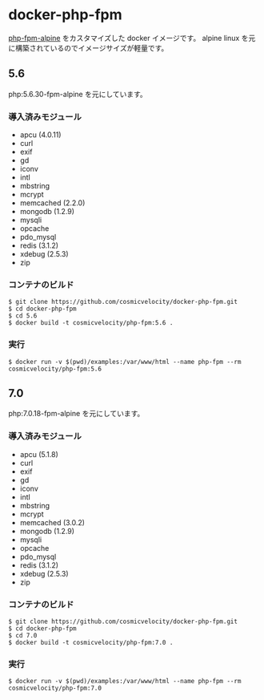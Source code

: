 # docker-php-fpm
[php-fpm-alpine](https://hub.docker.com/_/php/) をカスタマイズした docker イメージです。
alpine linux を元に構築されているのでイメージサイズが軽量です。

## 5.6
php:5.6.30-fpm-alpine を元にしています。

### 導入済みモジュール
- apcu (4.0.11)
- curl
- exif
- gd
- iconv
- intl
- mbstring
- mcrypt
- memcached (2.2.0)
- mongodb (1.2.9)
- mysqli
- opcache
- pdo_mysql
- redis (3.1.2)
- xdebug (2.5.3)
- zip

### コンテナのビルド

    $ git clone https://github.com/cosmicvelocity/docker-php-fpm.git
    $ cd docker-php-fpm
    $ cd 5.6
    $ docker build -t cosmicvelocity/php-fpm:5.6 .

### 実行

    $ docker run -v $(pwd)/examples:/var/www/html --name php-fpm --rm cosmicvelocity/php-fpm:5.6

## 7.0
php:7.0.18-fpm-alpine を元にしています。

### 導入済みモジュール
- apcu (5.1.8)
- curl
- exif
- gd
- iconv
- intl
- mbstring
- mcrypt
- memcached (3.0.2)
- mongodb (1.2.9)
- mysqli
- opcache
- pdo_mysql
- redis (3.1.2)
- xdebug (2.5.3)
- zip

### コンテナのビルド

    $ git clone https://github.com/cosmicvelocity/docker-php-fpm.git
    $ cd docker-php-fpm
    $ cd 7.0
    $ docker build -t cosmicvelocity/php-fpm:7.0 .

### 実行

    $ docker run -v $(pwd)/examples:/var/www/html --name php-fpm --rm cosmicvelocity/php-fpm:7.0
